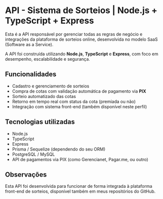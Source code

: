 # API - Sistema de Sorteios | Node.js + TypeScript + Express

Esta é a API responsável por gerenciar todas as regras de negócio e integrações da plataforma de sorteios online, desenvolvida no modelo SaaS (Software as a Service).

A API foi construída utilizando **Node.js**, **TypeScript** e **Express**, com foco em desempenho, escalabilidade e segurança.

## Funcionalidades

- Cadastro e gerenciamento de sorteios
- Compra de cotas com validação automática de pagamento via **PIX**
- Sorteio automatizado das cotas
- Retorno em tempo real com status da cota (premiada ou não)
- Integração com sistema front-end (também disponível neste perfil)

## Tecnologias utilizadas

- Node.js
- TypeScript
- Express
- Prisma / Sequelize (dependendo do seu ORM)
- PostgreSQL / MySQL
- API de pagamentos via PIX (como Gerencianet, Pagar.me, ou outro)

## Observações

Esta API foi desenvolvida para funcionar de forma integrada à plataforma front-end de sorteios, disponível também em meus repositórios do GitHub.

